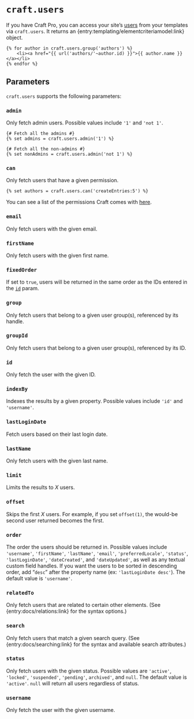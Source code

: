 # `craft.users`

If you have Craft Pro, you can access your site’s [users]({entry:docs/users}) from your templates via `craft.users`. It returns an {entry:templating/elementcriteriamodel:link} object.

```twig
{% for author in craft.users.group('authors') %}
    <li><a href="{{ url('authors/'~author.id) }}">{{ author.name }}</a></li>
{% endfor %}
```

## Parameters

`craft.users` supports the following parameters:

### `admin`

Only fetch admin users. Possible values include `'1'` and `'not 1'`.

```twig
{# Fetch all the admins #}
{% set admins = craft.users.admin('1') %}

{# Fetch all the non-admins #}
{% set nonAdmins = craft.users.admin('not 1') %}
```

### `can`

Only fetch users that have a given permission.

```twig
{% set authors = craft.users.can('createEntries:5') %}
```

You can see a list of the permissions Craft comes with [here]({entry:docs/users}#permissions).

### `email`

Only fetch users with the given email.

### `firstName`

Only fetch users with the given first name.

### `fixedOrder`

If set to `true`, users will be returned in the same order as the IDs entered in the [`id`](#id) param.

### `group`

Only fetch users that belong to a given user group(s), referenced by its handle.

### `groupId`

Only fetch users that belong to a given user group(s), referenced by its ID.

### `id`

Only fetch the user with the given ID.

### `indexBy`

Indexes the results by a given property. Possible values include `'id'` and `'username'`.

### `lastLoginDate`

Fetch users based on their last login date.

### `lastName`

Only fetch users with the given last name.

### `limit`

Limits the results to *X* users.

### `offset`

Skips the first *X* users. For example, if you set `offset(1)`, the would-be second user returned becomes the first.

### `order`

The order the users should be returned in. Possible values include `'username'`, `'firstName'`, `'lastName'`, `'email'`, `'preferredLocale'`, `'status'`, `'lastLoginDate'`, `'dateCreated'`, and `'dateUpdated'`, as well as any textual custom field handles. If you want the users to be sorted in descending order, add “`desc`” after the property name (ex: `'lastLoginDate desc'`). The default value is `'username'`.

### `relatedTo`

Only fetch users that are related to certain other elements. (See {entry:docs/relations:link} for the syntax options.)

### `search`

Only fetch users that match a given search query. (See {entry:docs/searching:link} for the syntax and available search attributes.)

### `status`

Only fetch users with the given status. Possible values are `'active'`, `'locked'`, `'suspended'`, `'pending'`, `archived'`, and `null`. The default value is `'active'`. `null` will return all users regardless of status.

### `username`

Only fetch the user with the given username.